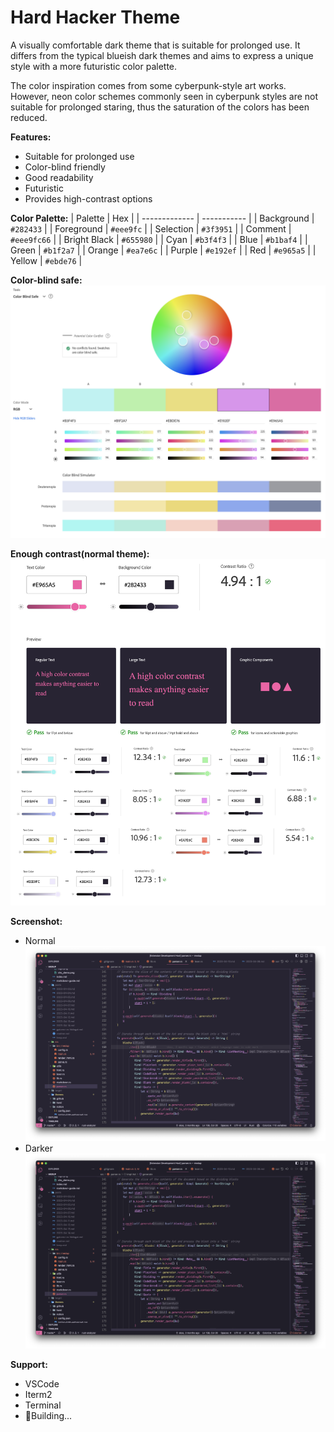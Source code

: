 # Hard Hacker Theme

A visually comfortable dark theme that is suitable for prolonged use. It differs from the typical blueish dark themes and aims to express a unique style with a more futuristic color palette.

The color inspiration comes from some cyberpunk-style art works. However, neon color schemes commonly seen in cyberpunk styles are not suitable for prolonged staring, thus the saturation of the colors has been reduced.

**Features:**
* Suitable for prolonged use
* Color-blind friendly
* Good readability
* Futuristic
* Provides high-contrast options

**Color Palette:**
| Palette       | Hex         |
| ------------- | ----------- |
| Background    | `#282433`   |
| Foreground    | `#eee9fc`   |
| Selection     | `#3f3951`   |
| Comment       | `#eee9fc66` |
| Bright Black  | `#655980`   |
| Cyan          | `#b3f4f3`   |
| Blue          | `#b1baf4`   |
| Green         | `#b1f2a7`   |
| Orange        | `#ea7e6c`   |
| Purple        | `#e192ef`   |
| Red           | `#e965a5`   |
| Yellow        | `#ebde76`   |

**Color-blind safe:**
![Color-blind safe](res/color_blind_safe.png)

**Enough contrast(normal theme):**
![Enough contrast](res/enough_contrast.png)


**Screenshot:**
* Normal
![Normal](vscode/screenshots/rust-normal.png)
* Darker
![Darker](vscode/screenshots/rust-darker.png)

**Support:**
* VSCode
* Iterm2
* Terminal
* 🚧Building...
